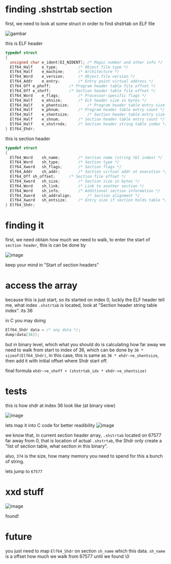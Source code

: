 # finding .shstrtab section

first, we need to look at some struct in order to find shstrtab on ELF file

![gambar](../_images/Ai9OqOB.png)

this is ELF header
```c
typedef struct
{
  unsigned char	e_ident[EI_NIDENT];	/* Magic number and other info */
  Elf64_Half	e_type;			/* Object file type */
  Elf64_Half	e_machine;		/* Architecture */
  Elf64_Word	e_version;		/* Object file version */
  Elf64_Addr	e_entry;		/* Entry point virtual address */
  Elf64_Off	e_phoff;		/* Program header table file offset */
  Elf64_Off	e_shoff;		/* Section header table file offset */
  Elf64_Word	e_flags;		/* Processor-specific flags */
  Elf64_Half	e_ehsize;		/* ELF header size in bytes */
  Elf64_Half	e_phentsize;		/* Program header table entry size */
  Elf64_Half	e_phnum;		/* Program header table entry count */
  Elf64_Half	e_shentsize;		/* Section header table entry size */
  Elf64_Half	e_shnum;		/* Section header table entry count */
  Elf64_Half	e_shstrndx;		/* Section header string table index */
} Elf64_Ehdr;
```

this is section header
```c
typedef struct
{
  Elf64_Word	sh_name;		/* Section name (string tbl index) */
  Elf64_Word	sh_type;		/* Section type */
  Elf64_Xword	sh_flags;		/* Section flags */
  Elf64_Addr	sh_addr;		/* Section virtual addr at execution */
  Elf64_Off	sh_offset;		/* Section file offset */
  Elf64_Xword	sh_size;		/* Section size in bytes */
  Elf64_Word	sh_link;		/* Link to another section */
  Elf64_Word	sh_info;		/* Additional section information */
  Elf64_Xword	sh_addralign;		/* Section alignment */
  Elf64_Xword	sh_entsize;		/* Entry size if section holds table */
} Elf64_Shdr;
```

# finding it
first, we need obtain how much we need to walk, to enter the start of `section header`, this is can be done by 

![image](../_images/2fc55efb4f13ecf2b520cff13c74658508b6f5b06c2244bf48e46720c40a8f945266fb626d4d7afbb540079996bbd3ff04fe4842f1579ff2d12ccfe8.png)

keep your mind in "Start of section headers"

# access the array
because this is just start, so its started on index 0, luckly the ELF header tell me, what index `.shstrtab` is located, look at "Section header string table index". its 36

in C you may doing

```c
Elf64_Shdr data = /* any data */;
dump(data[36]);
```

but in binary level, which what you should do is calculating how far away we need to walk from start  to index of 36, which can be done by `36 * sizeof(Elf64_Shdr)`, in this case, this is same as `36 * ehdr->e_shentsize`, then add it with initial offset where Shdr start off.

final formula
`ehdr->e_shoff + (shstrtab_idx * ehdr->e_shentsize)`

# tests
this is how shdr at index 36 look like (at binary view)

![image](../_images/b4101386f834b7ee3be61da47e7d3204970dc31288edbd1e6a54551ed23b6818a398e69e5ffa8f9e0906f4401733ce4cdd5249a910ad1754e3016e3c.png)

lets map it into C code for better readibility
![image](../_images/c9d50158491b3f0ab8f1a8f5bbdade5d3b74124f3f8d8eb3f3ac18a1bd43307145c0a16434319a073691cbaa436e549dba971708353d737bdc71aeab.png)

we know that, in current section header array, `.shstrtab` located on 67577 far away from 0, that is location of actual `.shstrtab`, the Shdr only create a "list of section table, what section in this binary". 

also, `374` is the size, how many memory you need to spend for this a bunch of string. 

lets jump to `67577`

# xxd stuff
![image](../_images/830d5efac23b007e78db56747a4d1898bcaa931e09bf065986f90f21e684271f41152f00a39f53e75be8b4449ed3762a8f0e501be8d1c53768908394.png)

found!

# future
you just need to map `Elf64_Shdr` on section `sh_name` which this data. `sh_name` is a offset how much we walk from 67577 until we found \0